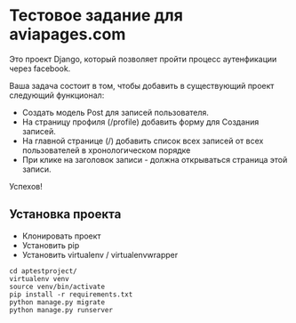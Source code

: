# Тестовое задание для aviapages.com

Это проект Django, который позволяет пройти процесс аутенфикации через facebook.

Ваша задача состоит в том, чтобы добавить в существующий проект следующий функционал:

* Создать модель Post для записей пользователя.
* На страницу профиля (/profile) добавить форму для Создания записей.
* На главной странице (/) добавить список всех записей от всех пользователей в хронологическом порядке
* При клике на заголовок записи - должна открываться страница этой записи.

Успехов!


## Установка проекта

* Клонировать проект 
* Установить pip
* Установить virtualenv / virtualenvwrapper

```
cd aptestproject/
virtualenv venv
source venv/bin/activate
pip install -r requirements.txt
python manage.py migrate
python manage.py runserver
```
